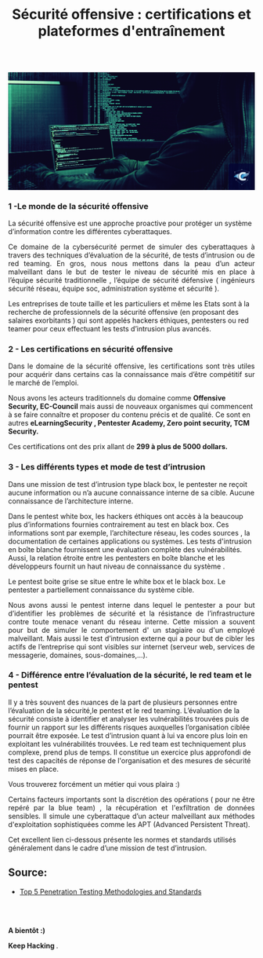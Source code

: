 <div align="center">

<h1><strong>Sécurité offensive : certifications et plateformes d'entraînement</strong></h1>

</div>

<br/>
<br/>

<p align="center"> 
<img src="img3-0-CP.png" align="center">
</p>

### 1 -Le monde de la  sécurité offensive

<p align="justify">


La sécurité offensive est une approche proactive pour protéger un système d’information contre les différentes cyberattaques.  
</p>

<p align="justify">
Ce domaine de la cybersécurité permet de simuler des cyberattaques à  travers des techniques d’évaluation de la sécurité, de tests d’intrusion ou de red teaming. En gros,  nous nous mettons dans la peau d’un acteur malveillant dans le but de tester le niveau de sécurité  mis en place à l’équipe sécurité traditionnelle , l’équipe de sécurité défensive  ( ingénieurs sécurité réseau, équipe soc, administration système et sécurité ). 

</p>

<p align="justify">

Les entreprises de toute taille et les particuliers et même les Etats  sont à la recherche de professionnels de la sécurité offensive (en proposant des salaires exorbitants ) qui sont appelés hackers éthiques, pentesters ou red teamer pour ceux effectuant les tests d’intrusion plus avancés.

</p>




### 2 - Les certifications en sécurité offensive


<p align="justify">
Dans le domaine de la sécurité offensive, les  certifications sont très utiles pour acquérir dans certains cas la connaissance  mais d’être compétitif sur le marché de l’emploi.

 </p>


<p align="justify">

Nous avons les acteurs traditionnels du domaine  comme  <strong> Offensive Security, EC-Council</strong> mais aussi de nouveaux organismes qui commencent à se faire connaître et proposer du contenu précis et de qualité. Ce sont en autres <strong>eLearningSecurity , Pentester Academy, Zero point security,  TCM Security.</strong>

 </p>



 <p align="justify">
   Ces certifications ont des prix allant de <strong> 299  à plus de 5000  dollars.</strong>

 </p>



### 3 - Les différents types et mode  de test d’intrusion


<p align="justify">

Dans une mission de test d’intrusion type black box,  le  pentester ne reçoit aucune information ou n’a aucune connaissance interne de sa cible. Aucune connaissance de l’architecture interne.

Dans le pentest white box, les   hackers éthiques ont accès à la beaucoup plus d’informations fournies contrairement au test en black box. Ces informations sont par exemple,  l’architecture réseau, les codes sources ,  la documentation de certaines applications ou systèmes. Les tests d'intrusion en boîte blanche fournissent une évaluation complète des vulnérabilités. Aussi, la relation étroite entre les pentesters en boîte blanche et les développeurs fournit un haut niveau de connaissance du système .

Le pentest boite grise  se situe entre le white box et le black box. Le pentester a partiellement connaissance du système cible. </p>
  
<p align="justify">Nous avons aussi le pentest interne dans lequel le pentester a pour but d’identifier  les problèmes de sécurité et la résistance de l’infrastructure contre toute menace venant du réseau interne. Cette mission a souvent pour but de simuler le comportement d' un stagiaire ou d'un employé malveillant. Mais aussi le  test d’intrusion externe qui a pour but de cibler les actifs de l’entreprise qui sont visibles sur internet (serveur web, services de messagerie, domaines, sous-domaines,...).
</p>


### 4 - Différence entre l’évaluation de la sécurité,  le red team et le pentest


<p align="justify">


Il y a très souvent des nuances de la part de plusieurs personnes entre l’évaluation de la sécurité,le pentest et le red teaming.
L’évaluation de la sécurité consiste à identifier et analyser les  vulnérabilités trouvées puis de fournir un rapport sur les différents risques  auxquelles  l’organisation ciblée pourrait être exposée. Le test d’intrusion quant à lui va encore plus loin en exploitant les vulnérabilités trouvées. Le red team est techniquement plus complexe, prend plus de temps. Il constitue un exercice plus approfondi de test des capacités de réponse de l'organisation et des mesures de sécurité mises en place.


</p>



<p align="justify"> Vous trouverez forcément un métier qui vous plaira :) </p>

<p align="justify"> Certains facteurs  importants sont la discrétion des opérations ( pour ne être repéré par la blue team) , la récupération et l'exfiltration de données sensibles. Il simule une cyberattaque d’un acteur malveillant aux méthodes d'exploitation sophistiquées comme les APT (Advanced Persistent Threat).

</p> Cet excellent lien ci-dessous  présente les normes et standards utilisés  généralement dans le cadre d’une mission de test d’intrusion.


## Source:
- [Top 5 Penetration Testing Methodologies and Standards](https://www.vumetric.com/blog/top-penetration-testing-methodologies/) 

<br/>
<br/>



<p align="justify"> <strong> A bientôt :) </strong>
</p>

<p align="justify"> <strong> Keep Hacking </strong>. 
</p>


